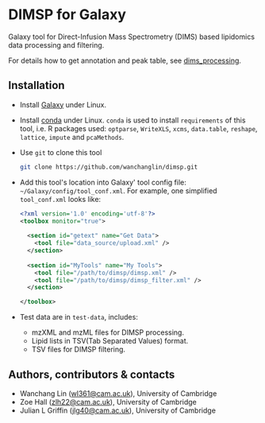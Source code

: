 # DIMSP for Galaxy #

Galaxy tool for Direct-Infusion Mass Spectrometry (DIMS) based lipidomics
data processing and filtering.

For details how to get annotation and peak table, see
[dims_processing](https://github.com/hallz/dims_processing). 

## Installation ##

- Install [Galaxy](https://github.com/galaxyproject/galaxy) under Linux.

- Install [conda](https://docs.conda.io/en/latest/miniconda.html) under
  Linux. `conda` is used to install `requirements` of this tool, i.e. R
  packages used: `optparse`, `WriteXLS`, `xcms`, `data.table`,
  `reshape`, `lattice`, `impute` and `pcaMethods`. 

- Use `git` to clone this tool

  ```bash
  git clone https://github.com/wanchanglin/dimsp.git
  ```

- Add this tool's location into Galaxy' tool config file:
  `~/Galaxy/config/tool_conf.xml`. For example, one simplified
  `tool_conf.xml` looks like:

  ```xml
  <?xml version='1.0' encoding='utf-8'?>
  <toolbox monitor="true">
    
    <section id="getext" name="Get Data">
      <tool file="data_source/upload.xml" />
    </section>
    
    <section id="MyTools" name="My Tools">
      <tool file="/path/to/dimsp/dimsp.xml" />
      <tool file="/path/to/dimsp/dimsp_filter.xml" />
    </section>

  </toolbox>
  ```

- Test data are in `test-data`, includes:
  - mzXML and mzML files for DIMSP processing.
  - Lipid lists in TSV(Tab Separated Values) format. 
  - TSV files for DIMSP filtering.

## Authors, contributors & contacts ##

- Wanchang Lin (wl361@cam.ac.uk), University of Cambridge 
- Zoe Hall (zlh22@cam.ac.uk), University of Cambridge 
- Julian L Griffin (jlg40@cam.ac.uk), University of Cambridge 

